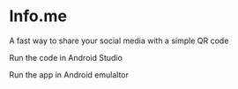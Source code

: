 # Info.me
A fast way to share your social media with a simple QR code

Run the code in Android Studio

Run the app in Android emulaltor
